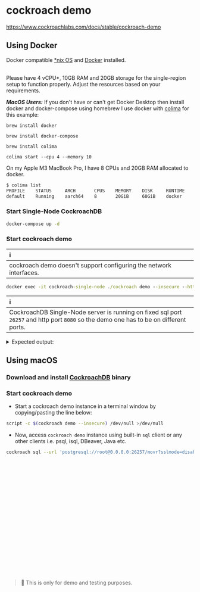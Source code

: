 # cockroach demo
https://www.cockroachlabs.com/docs/stable/cockroach-demo

## Using Docker

Docker compatible [*nix OS](https://en.wikipedia.org/wiki/Unix-like) and [Docker](https://docs.docker.com/get-docker) installed.

<br>Please have 4 vCPU*, 10GB RAM and 20GB storage for the single-region setup to function properly. Adjust the resources based on your requirements.</br>

***MacOS Users:*** If you don't have or can't get Docker Desktop then install docker and docker-compose using homebrew
I use docker with [colima](https://github.com/abiosoft/colima) for this example:

`brew install docker`

`brew install docker-compose`

`brew install colima`

`colima start --cpu 4 --memory 10`

On my Apple M3 MacBook Pro, I have 8 CPUs and 20GB RAM allocated to docker.
````cmd
$ colima list
PROFILE    STATUS     ARCH       CPUS    MEMORY    DISK     RUNTIME    ADDRESS
default    Running    aarch64    8       20GiB     60GiB    docker
````

### Start Single-Node CockroachDB
````cmd
docker-compose up -d
````

### Start cockroach demo
| ℹ️                                                                 |
|:-------------------------------------------------------------------|
| cockroach demo doesn't support configuring the network interfaces. |

````cmd
docker exec -it cockroach-single-node ./cockroach demo --insecure --http-port=8081 --sql-port=26258
````
| ℹ️                                                                                                                                     |
|:---------------------------------------------------------------------------------------------------------------------------------------|
| CockroachDB Single-Node server is running on fixed sql port `26257` and http port `8080` so the demo one has to be on different ports. |

<details><summary>Expected output:</summary>
<p>

```bash
-------------------------------
docker exec -it cockroach-single-node ./cockroach demo --insecure --http-port=8081 --sql-port=26258
#
# Welcome to the CockroachDB demo database!
#
# You are connected to a temporary, in-memory CockroachDB cluster of 1 node.
#
# This demo session will send telemetry to Cockroach Labs in the background.
# To disable this behavior, set the environment variable
# COCKROACH_SKIP_ENABLING_DIAGNOSTIC_REPORTING=true.
#
# Beginning initialization of the movr dataset, please wait...
#
# The cluster has been preloaded with the "movr" dataset
# (MovR is a fictional vehicle sharing company).
#
# Reminder: your changes to data stored in the demo session will not be saved!
#
# If you wish to access this demo cluster using another tool, you will need
# the following details:
#
#   - Connection parameters:
#      (webui)    http://127.0.0.1:8081
#      (cli)      cockroach sql --insecure -p 26258 -d movr
#      (sql)      postgresql://root@127.0.0.1:26258/movr?sslmode=disable
#
# Server version: CockroachDB CCL v24.1.3 (aarch64-unknown-linux-gnu, built 2024/08/01 11:49:48, go1.22.5 X:nocoverageredesign) (same version as client)
# Cluster ID: 8473bdf7-11d9-45e2-ad5f-4fe309d6cf6f
# Organization: Cockroach Demo
#
# Enter \? for a brief introduction.
#
root@127.0.0.1:26258/movr>
-------------------------------
```

</p>
</details>

## Using macOS

### Download and install [CockroachDB](https://www.cockroachlabs.com/docs/releases?filters=mac) binary

### Start cockroach demo

* Start a cockroach demo instance in a terminal window by copying/pasting the line below:
````bash
script -c $(cockroach demo --insecure) /dev/null >/dev/null
````
* Now, access `cockroach demo` instance using built-in `sql` client or any other clients i.e. psql, isql, DBeaver, Java etc.
````bash
cockroach sql --url 'postgresql://root@0.0.0.0:26257/movr?sslmode=disable'
````

<br><br><br><br><br><br><br><br><br><br><br><br><br><br><br><br><br><br>
> **🦺**
> This is only for demo and testing purposes.